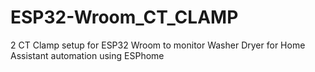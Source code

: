 # ESP32-Wroom_CT_CLAMP
2 CT Clamp setup for ESP32 Wroom to monitor Washer Dryer for Home Assistant automation using ESPhome
